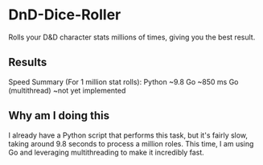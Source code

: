 # DnD-Dice-Roller
Rolls your D&D character stats millions of times, giving you the best result.

## Results
Speed Summary (For 1 million stat rolls):
Python ~9.8
Go ~850 ms
Go (multithread) ~not yet implemented

## Why am I doing this
I already have a Python script that performs this task, but it's fairly slow, taking around 9.8 seconds to process a million roles. This time, I am using Go and leveraging multithreading to make it incredibly fast.
